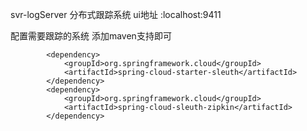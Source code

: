 svr-logServer 
    分布式跟踪系统
    ui地址 :localhost:9411
    
配置需要跟踪的系统
    添加maven支持即可
    
            <dependency>
                <groupId>org.springframework.cloud</groupId>
                <artifactId>spring-cloud-starter-sleuth</artifactId>
            </dependency>
            <dependency>
                <groupId>org.springframework.cloud</groupId>
                <artifactId>spring-cloud-sleuth-zipkin</artifactId>
            </dependency>
         